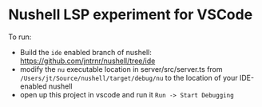 # Nushell LSP experiment for VSCode

To run: 

* Build the `ide` enabled branch of nushell: https://github.com/jntrnr/nushell/tree/ide
* modify the `nu` executable location in server/src/server.ts from `/Users/jt/Source/nushell/target/debug/nu` to the location of your IDE-enabled nushell
* open up this project in vscode and run it `Run -> Start Debugging`
